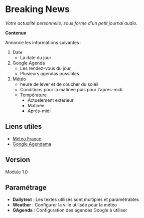# Breaking News
_Votre actualité personnelle, sous forme d'un petit journal audio._

**Contenue**

Annonce les informations suivantes :

1. Date
    * La date du jour
2. Google Agenda
    * Les rendez-vous du jour
    * Plusieurs agendas possibles
3. Météo
    * heure de lever et de coucher du soleil
    * Conditions pour la matinée puis pour l'aprés-midi
    * Température
        * Actuelement extérieur
        * Matinée
        * Aprés-midi

## Liens utiles
* [Météo France](http://www.meteo-france.mobi)
* [Google Agendama](https://www.google.com/calendar/)

## Version
Module 1.0

## Paramétrage
* **Dailytext** : Les textes utilisés sont multiples et paramétrables
* **Weather** : Configurer la ville utilisée pour la météo
* **GAgenda** : Configuration des agendas Google à utiliser
